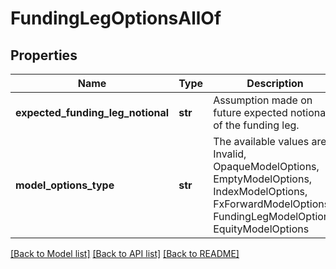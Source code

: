 # FundingLegOptionsAllOf


## Properties
Name | Type | Description | Notes
------------ | ------------- | ------------- | -------------
**expected_funding_leg_notional** | **str** | Assumption made on future expected notional of the funding leg. | 
**model_options_type** | **str** | The available values are: Invalid, OpaqueModelOptions, EmptyModelOptions, IndexModelOptions, FxForwardModelOptions, FundingLegModelOptions, EquityModelOptions | 

[[Back to Model list]](../README.md#documentation-for-models) [[Back to API list]](../README.md#documentation-for-api-endpoints) [[Back to README]](../README.md)


